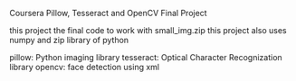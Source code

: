 Coursera Pillow, Tesseract and OpenCV Final Project

this project the final code to work with small_img.zip
this project also uses numpy and zip library of python

pillow: Python imaging library
tesseract: Optical Character Recognization library
opencv: face detection using xml